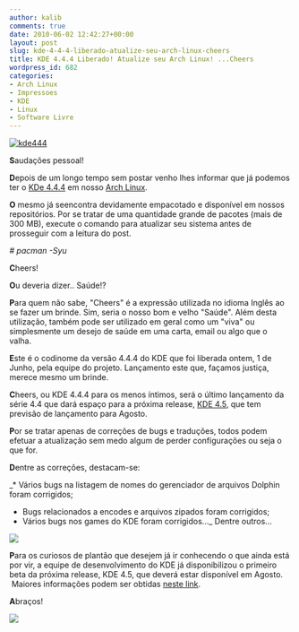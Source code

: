 ```yaml
---
author: kalib
comments: true
date: 2010-06-02 12:42:27+00:00
layout: post
slug: kde-4-4-4-liberado-atualize-seu-arch-linux-cheers
title: KDE 4.4.4 Liberado! Atualize seu Arch Linux! ...Cheers
wordpress_id: 682
categories:
- Arch Linux
- Impressoes
- KDE
- Linux
- Software Livre
---
```


[![kde444](http://marcelocavalcante.net/portal/wp-content/uploads/2010/06/kde444.png)](http://marcelocavalcante.net/portal/wp-content/uploads/2010/06/kde444.png)



**S**audações pessoal!

**D**epois de um longo tempo sem postar venho lhes informar que já podemos ter o [KDe 4.4.4](http://www.kde.org) em nosso [Arch Linux](http://www.archlinux.org).

**O** mesmo já seencontra devidamente empacotado e disponível em nossos repositórios. Por se tratar de uma quantidade grande de pacotes (mais de 300 MB), execute o comando para atualizar seu sistema antes de prosseguir com a leitura do post.

_# pacman -Syu_

**C**heers!

**O**u deveria dizer.. Saúde!?

**P**ara quem não sabe, "Cheers" é a expressão utilizada no idioma Inglês ao se fazer um brinde. Sim, seria o nosso bom e velho "Saúde". Além desta utilização, também pode ser utilizado em geral como um "viva" ou simplesmente um desejo de saúde em uma carta, email ou algo que o valha.

**E**ste é o codinome da versão 4.4.4 do KDE que foi liberada ontem, 1 de Junho, pela equipe do projeto. Lançamento este que, façamos justiça, merece mesmo um brinde.

**C**heers, ou KDE 4.4.4 para os menos íntimos, será o último lançamento da série 4.4 que dará espaço para a próxima release, [KDE 4.5](http://www.kde.org/announcements/announce-4.5-beta1.php), que tem previsão de lançamento para Agosto.

**P**or se tratar apenas de correções de bugs e traduções, todos podem efetuar a atualização sem medo algum de perder configurações ou seja o que for.

**D**entre as correções, destacam-se:

_* Vários bugs na listagem de nomes do gerenciador de arquivos Dolphin foram corrigidos;
* Bugs relacionados a encodes e arquivos zipados foram corrigidos;
* Vários bugs nos games do KDE foram corrigidos..._
Dentre outros...


[![](http://www.kde.org/announcements/4.4/images/general-desktop.jpg)](http://www.kde.org/announcements/4.4/images/general-desktop.jpg)



**P**ara os curiosos de plantão que desejem já ir conhecendo o que ainda está por vir, a equipe de desenvolvimento do KDE já disponibilizou o primeiro beta da próxima release, KDE 4.5, que deverá estar disponível em Agosto.  Maiores informações podem ser obtidas [neste link](http://www.kde.org/announcements/announce-4.5-beta1.php).

**A**braços!


![](http://www.marcelocavalcante.net/portal/imgs/userbar.gif)
